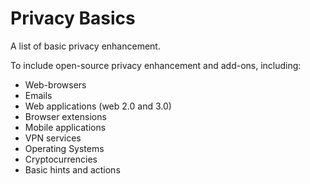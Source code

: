 # Privacy Basics

A list of basic privacy enhancement.

To include open-source privacy enhancement and add-ons, including:
- Web-browsers 
- Emails 
- Web applications (web 2.0 and 3.0)
- Browser extensions
- Mobile applications
- VPN services
- Operating Systems
- Cryptocurrencies
- Basic hints and actions
